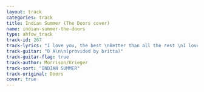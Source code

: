 ```yaml
---
layout: track
categories: track
title: Indian Summer (The Doors cover)
name: indian-summer-the-doors
type: ahfow_track
track-id: 267
track-lyrics: "I love you, the best \nBetter than all the rest \nI love you, the best \nBetter than all the rest \nThat I meet in the summer \nIndian summer \nThat I meet in the summer \nIndian summer \nI love you, the best \nBetter than all the rest"
track-guitar: "D A\n\n(provided by britta)"
track-guitar-flag: true
track-author: Morrison/Krieger
track-sort: "INDIAN SUMMER"
track-original: Doors
cover: true
---
```

